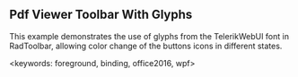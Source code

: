﻿## Pdf Viewer Toolbar With Glyphs ##

This example demonstrates the use of glyphs from the TelerikWebUI font in RadToolbar, allowing color change of the buttons icons in different states.

<keywords: foreground, binding, office2016, wpf>